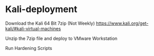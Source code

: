 # Kali-deployment

Download the Kali 64 Bit 7zip (Not Weekly) https://www.kali.org/get-kali/#kali-virtual-machines

Unzip the 7zip file and deploy to VMware Workstation

Run Hardening Scripts
